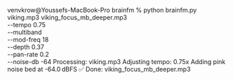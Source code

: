 venvkrow@Youssefs-MacBook-Pro brainfm % python brainfm.py viking.mp3 viking_focus_mb_deeper.mp3 \
  --tempo 0.75 \
  --multiband \
  --mod-freq 18 \
  --depth 0.37 \
  --pan-rate 0.2 \
  --noise-db -64
Processing: viking.mp3
Adjusting tempo: 0.75x
Adding pink noise bed at -64.0 dBFS
✅ Done: viking_focus_mb_deeper.mp3